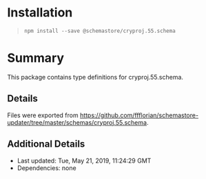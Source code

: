 # Installation
> `npm install --save @schemastore/cryproj.55.schema`

# Summary
This package contains type definitions for cryproj.55.schema.

## Details
Files were exported from https://github.com/ffflorian/schemastore-updater/tree/master/schemas/cryproj.55.schema.

## Additional Details
* Last updated: Tue, May 21, 2019, 11:24:29 GMT
* Dependencies: none
